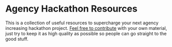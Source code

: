 # Agency Hackathon Resources

This is a collection of useful resources to supercharge your next agency increasing hackathon project. [Feel free to contribute](https://github.com/ianribeiroae/agency-hackathon-resources) with your own material, just try to keep it as high quality as possible so people can go straight to the good stuff.

